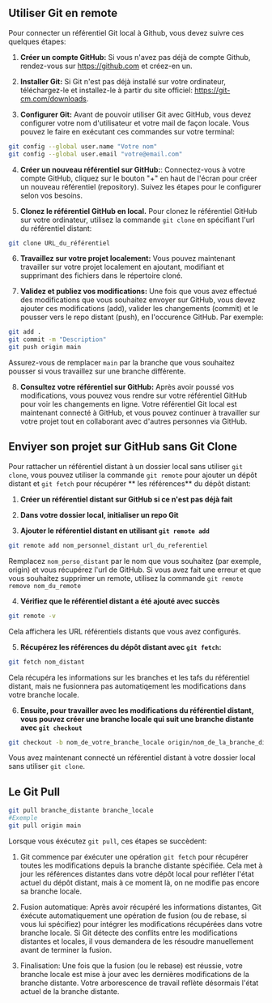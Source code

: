 ## Utiliser Git en remote

Pour connecter un référentiel Git local à Github, vous devez suivre ces quelques étapes:

1. **Créer un compte GitHub:** Si vous n'avez pas déjà de compte Github, rendez-vous sur https://github.com et créez-en un.

2. **Installer Git:** Si Git n'est pas déjà installé sur votre ordinateur, téléchargez-le et installez-le à partir du site officiel: https://git-cm.com/downloads.

3. **Configurer Git:** Avant de pouvoir utiliser Git avec GitHub, vous devez configurer votre nom d'utilisateur et votre mail de façon locale. Vous pouvez le faire en exécutant ces commandes sur votre terminal:

```bash
git config --global user.name "Votre nom"
git config --global user.email "votre@email.com"
```
4. **Créer un nouveau référentiel sur GitHub:**: Connectez-vous à votre compte GitHub, cliquez sur le bouton "+" en haut de l'écran pour créer un nouveau référentiel (repository). Suivez les étapes pour le configurer selon vos besoins.

5. **Clonez le référentiel GitHub en local.** Pour clonez le référentiel GitHub sur votre ordinateur, utilisez la commande `git clone` en spécifiant l'url du référentiel distant:

```bash
git clone URL_du_référentiel
```

6. **Travaillez sur votre projet localement:** Vous pouvez maintenant travailler sur votre projet localement en ajoutant, modifiant et supprimant des fichiers dans le répertoire cloné.

7. **Validez et publiez vos modifications:** Une fois que vous avez effectué des modifications que vous souhaitez envoyer sur GitHub, vous devez ajouter ces modifications (add), valider les changements (commit) et le pousser vers le repo distant (push), en l'occurence GitHub. Par exemple:

```bash
git add .
git commit -m "Description"
git push origin main
```

Assurez-vous de remplacer `main` par la branche que vous souhaitez pousser si vous travaillez sur une branche différente.

8. **Consultez votre référentiel sur GitHub:** Après avoir poussé vos modifications, vous pouvez vous rendre sur votre référentiel GitHub pour voir les changements en ligne.
Votre référentiel Git local est maintenant connecté à GitHub, et vous pouvez continuer à travailler sur votre projet tout en collaborant avec d'autres personnes via GitHub.


## Enviyer son projet sur GitHub sans Git Clone
Pour rattacher un référentiel distant à un dossier local sans utiliser `git clone`, vous pouvez utiliser la commande `git remote` pour ajouter un dépôt distant et `git fetch` pour récupérer ** les références** du dépôt distant:

1. **Créer un référentiel distant sur GitHub si ce n'est pas déjà fait**

2. **Dans votre dossier local, initialiser un repo Git**

3. **Ajouter le référentiel distant en utilisant `git remote add`**

```bash
git remote add nom_personnel_distant url_du_referentiel
```

Remplacez `nom_perso_distant` par le nom que vous souhaitez (par exemple, origin) et vous récupérez l'url de GitHub.
Si vous avez fait une erreur et que vous souhaitez supprimer un remote, utilisez la commande `git remote remove nom_du_remote`
 
 4. **Vérifiez que le référentiel distant a été ajouté avec succès**
 
 ```bash
 git remote -v
 ```
 
Cela affichera les URL référentiels distants que vous avez configurés.

5. **Récupérez les références du dépôt distant avec `git fetch`:**
```bash
git fetch nom_distant
```

Cela récupéra les informations sur les branches et les tafs du référentiel distant, mais ne fusionnera pas automatiqement les modifications dans votre branche locale.

6. **Ensuite, pour travailler avec les modifications du référentiel distant, vous pouvez créer une branche locale qui suit une branche distante avec `git checkout`**

```bash
git checkout -b nom_de_votre_branche_locale origin/nom_de_la_branche_distante
```

Vous avez maintenant connecté un référentiel distant à votre dossier local sans utiliser `git clone`.

## Le Git Pull
```bash
git pull branche_distante branche_locale
#Exemple
git pull origin main
```

Lorsque vous éxécutez `git pull`, ces étapes se succèdent:

1. Git commence par éxécuter une opération `git fetch` pour récupérer toutes les modifications depuis la branche distante spécifiée. Cela met à jour les références distantes dans votre dépôt local pour refléter l'état actuel du dépôt distant, mais à ce moment là, on ne modifie pas encore sa branche locale.

2. Fusion automatique: Après avoir récupéré les informations distantes, Git éxécute automatiquement une opération de fusion (ou de rebase, si vous lui spécifiez) pour intégrer les modifications récupérées dans votre branche locale. Si Git détecte des conflits entre les modifications distantes et locales, il vous demandera de les résoudre manuellement avant de terminer la fusion.

3. Finalisation: Une fois que la fusion (ou le rebase) est réussie, votre branche locale est mise à jour avec les dernières modifications de la branche distante.
Votre arborescence de travail reflète désormais l'état actuel de la branche distante.